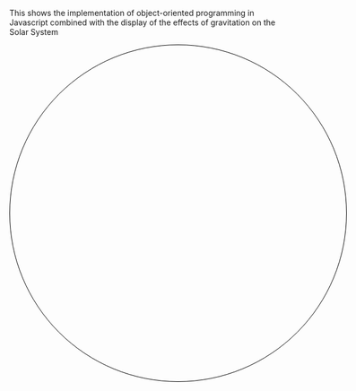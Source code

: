 This shows the implementation of object-oriented programming in Javascript combined with the display of the effects of gravitation on the Solar System
<head>
  <title>Solar System Simulation</title>
  <style>
    #solar-system {
      position: relative;
      width: 600px;
      height: 600px;
      margin: 0 auto;
      border: 1px solid black;
      border-radius: 50%;
      overflow: hidden;
    }
    
    .planet {
      position: absolute;
      width: 20px;
      height: 20px;
      border-radius: 50%;
      background-color: gray;
      transition: transform 1s;
    }
    
    #sun {
      width: 40px;
      height: 40px;
      background-color: yellow;
      border-radius: 50%;
    }
    
    #sun:hover {
      transform: scale(1.2);
    }
    
    #mercury {
      background-color: #C0C0C0;
      animation: orbit-mercury 4s linear infinite;
    }
    
    #venus {
      background-color: #FFA500;
      animation: orbit-venus 6s linear infinite;
    }
    
    #earth {
      background-color: #6495ED;
      animation: orbit-earth 8s linear infinite;
    }
    
    #mars {
      background-color: #FF4500;
      animation: orbit-mars 10s linear infinite;
    }
    
    #jupiter {
      background-color: #F4A460;
      animation: orbit-jupiter 14s linear infinite;
    }
    
    #saturn {
      background-color: #CD853F;
      animation: orbit-saturn 16s linear infinite;
    }
    
    #uranus {
      background-color: #00CED1;
      animation: orbit-uranus 18s linear infinite;
    }
    
    #neptune {
      background-color: #00008B;
      animation: orbit-neptune 20s linear infinite;
    }
    
    .planet:hover {
      transform: scale(1.2);
    }
    
    @keyframes orbit-mercury {
      0% {
        transform: rotate(0deg) translateX(90px) rotate(0deg);
      }
      100% {
        transform: rotate(360deg) translateX(90px) rotate(-360deg);
      }
    }
    
    @keyframes orbit-venus {
      0% {
        transform: rotate(0deg) translateX(140px) rotate(0deg);
      }
      100% {
        transform: rotate(360deg) translateX(140px) rotate(-360deg);
      }
    }
    
    @keyframes orbit-earth {
      0% {
        transform: rotate(0deg) translateX(190px) rotate(0deg);
      }
      100% {
        transform: rotate(360deg) translateX(190px) rotate(-360deg);
      }
    }
    
    @keyframes orbit-mars {
      0% {
        transform: rotate(0deg) translateX(240px) rotate(0deg);
      }
      100% {
        transform: rotate(360deg) translateX(240px) rotate(-360deg);
      }
    }
    
    @keyframes orbit-jupiter {
      0% {
        transform: rotate(0deg) translateX(290px) rotate(0deg);
      }
      100% {
        transform: rotate(360deg) translateX(290px) rotate(-360deg);
      }
    }
    
    @keyframes orbit-saturn {
      0% {
        transform: rotate(0deg) translateX(340px) rotate(0deg);
      }
      100% {
        transform: rotate(360deg) translateX(340px) rotate(-360deg);
      }
    }
    
    @keyframes orbit-uranus {
      0% {
        transform: rotate(0deg) translateX(390px) rotate(0deg);
      }
      100% {
        transform: rotate(360deg) translateX(390px) rotate(-360deg);
      }
    }
    
    @keyframes orbit-neptune {
      0% {
        transform: rotate(0deg) translateX(440px) rotate(0deg);
      }
      100% {
        transform: rotate(360deg) translateX(440px) rotate(-360deg);
      }
    }
  </style>
</head>
<body>
  <div id="solar-system"></div>
  <div id="planet-description"></div>

  <script>
    class Planet {
      constructor(id, radius, color, orbitDuration, description, mass, orbitalPeriod) {
        this.id = id;
        this.radius = radius;
        this.color = color;
        this.orbitDuration = orbitDuration;
        this.description = description;
        this.mass = mass;
        this.orbitalPeriod = orbitalPeriod;
      }

      createPlanetElement() {
        const planetElement = document.createElement('div');
        planetElement.id = this.id;
        planetElement.className = 'planet';
        planetElement.title = this.getDescription();
        planetElement.style.backgroundColor = this.color;
        planetElement.style.width = this.radius + 'px';
        planetElement.style.height = this.radius + 'px';
        return planetElement;
      }

      startOrbitAnimation() {
        const keyframes = `orbit-${this.id} ${this.orbitDuration}s linear infinite`;
        document.getElementById(this.id).style.animation = keyframes;
      }

      getDescription() {
        return `
          ${this.description}
          Radius: ${this.radius} km
          Mass: ${this.mass} kg
          Orbital Period: ${this.orbitalPeriod} days
        `;
      }
    }

    const solarSystem = document.getElementById('solar-system');
    const description = document.getElementById('planet-description');

    const sun = new Planet('sun', 20, 'yellow', 0, 'The Sun', '1.989 × 10^30', 'N/A');
    const mercury = new Planet('mercury', 10, '#C0C0C0', 4, 'Mercury', '3.3011 × 10^23', '87.97');
    const venus = new Planet('venus', 10, '#FFA500', 6, 'Venus', '4.867 × 10^24', '224.70');
    const earth = new Planet('earth', 10, '#6495ED', 8, 'Earth', '5.972 × 10^24', '365.25');
    const mars = new Planet('mars', 10, '#FF4500', 10, 'Mars', '6.39 × 10^23', '687');
    const jupiter = new Planet('jupiter', 10, '#F4A460', 14, 'Jupiter', '1.898 × 10^27', '4,332.59');
    const saturn = new Planet('saturn', 10, '#CD853F', 16, 'Saturn', '5.683 × 10^26', '10,759.22');
    const uranus = new Planet('uranus', 10, '#00CED1', 18, 'Uranus', '8.681 × 10^25', '30,688.50');
    const neptune = new Planet('neptune', 10, '#00008B', 20, 'Neptune', '1.024 × 10^26', '60,182');

    solarSystem.appendChild(sun.createPlanetElement());
    solarSystem.appendChild(mercury.createPlanetElement());
    solarSystem.appendChild(venus.createPlanetElement());
    solarSystem.appendChild(earth.createPlanetElement());
    solarSystem.appendChild(mars.createPlanetElement());
    solarSystem.appendChild(jupiter.createPlanetElement());
    solarSystem.appendChild(saturn.createPlanetElement());
    solarSystem.appendChild(uranus.createPlanetElement());
    solarSystem.appendChild(neptune.createPlanetElement());

    const planets = [sun, mercury, venus, earth, mars, jupiter, saturn, uranus, neptune];

    planets.forEach(planet => {
      planet.startOrbitAnimation();
      planet.createPlanetElement().addEventListener('click', function() {
        description.textContent = planet.getDescription();
      });
    });
  </script>
</body>
